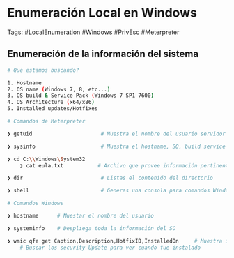 # Enumeración Local en Windows 

Tags: #LocalEnumeration #Windows #PrivEsc #Meterpreter

## Enumeración de la información del sistema 

```bash 
# Que estamos buscando?

1. Hostname 
2. OS name (Windows 7, 8, etc...)
3. OS build & Service Pack (Windows 7 SP1 7600)
4. OS Architecture (x64/x86)
5. Installed updates/Hotfixes
```

```bash 
# Comandos de Meterpreter

❯ getuid                      # Muestra el nombre del usuario servidor  

❯ sysinfo                     # Muestra el hostname, SO, build service pack, arquitectura, dominio  

❯ cd C:\\Windows\System32
	❯ cat eula.txt           # Archivo que provee información pertinente del SO, build y service pack 

❯ dir                         # Listas el contenido del directorio 

❯ shell                       # Generas una consola para comandos Windows 
```

```bash 
# Comandos Windows 

❯ hostname      # Muestar el nombre del usuario 

❯ systeminfo    # Despliega toda la información del SO

❯ wmic qfe get Caption,Description,HotfixID,InstalledOn     # Muestra información adicional 
	# Buscar los security Update para ver cuando fue instalado 
```